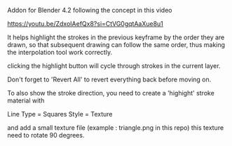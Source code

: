 Addon for Blender 4.2 following the concept in this video

https://youtu.be/ZdxoIAefQx8?si=CtVG0gqtAaXue8u1

It helps highlight the strokes in the previous keyframe by the order they are drawn,
so that subsequent drawing can follow the same order,
thus making the interpolation tool work correctly.

clicking the highlight button will cycle through strokes in the current layer.

Don't forget to 'Revert All' to revert everything back before moving on.

To also show the stroke direction,
you need to create a 'highight' stroke material with

Line Type = Squares
Style = Texture

and add a small texture file (example : triangle.png in this repo)
this texture need to rotate 90 degrees.
